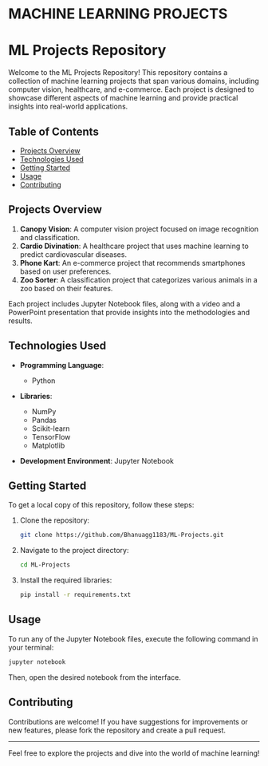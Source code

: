 # MACHINE LEARNING PROJECTS


# ML Projects Repository

Welcome to the ML Projects Repository! This repository contains a collection of machine learning projects that span various domains, including computer vision, healthcare, and e-commerce. Each project is designed to showcase different aspects of machine learning and provide practical insights into real-world applications.

## Table of Contents

- [Projects Overview](#projects-overview)
- [Technologies Used](#technologies-used)
- [Getting Started](#getting-started)
- [Usage](#usage)
- [Contributing](#contributing)


## Projects Overview

1. **Canopy Vision**: A computer vision project focused on image recognition and classification.
2. **Cardio Divination**: A healthcare project that uses machine learning to predict cardiovascular diseases.
3. **Phone Kart**: An e-commerce project that recommends smartphones based on user preferences.
4. **Zoo Sorter**: A classification project that categorizes various animals in a zoo based on their features.

Each project includes Jupyter Notebook files, along with a video and a PowerPoint presentation that provide insights into the methodologies and results.

## Technologies Used

- **Programming Language**:
  - Python

- **Libraries**: 
  - NumPy
  - Pandas
  - Scikit-learn
  - TensorFlow
  - Matplotlib

- **Development Environment**: Jupyter Notebook

## Getting Started

To get a local copy of this repository, follow these steps:

1. Clone the repository:
   ```bash
   git clone https://github.com/Bhanuagg1183/ML-Projects.git
   ```
2. Navigate to the project directory:
   ```bash
   cd ML-Projects
   ```
3. Install the required libraries:
   ```bash
   pip install -r requirements.txt
   ```

## Usage

To run any of the Jupyter Notebook files, execute the following command in your terminal:
```bash
jupyter notebook
```
Then, open the desired notebook from the interface.

## Contributing

Contributions are welcome! If you have suggestions for improvements or new features, please fork the repository and create a pull request.

---

Feel free to explore the projects and dive into the world of machine learning!
